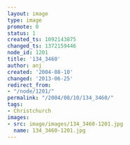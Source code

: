 ```yaml
---
layout: image
type: image
promote: 0
status: 1
created_ts: 1092143875
changed_ts: 1372159446
node_id: 1201
title: '134_3460'
author: anj
created: '2004-08-10'
changed: '2013-06-25'
redirect_from:
- "/node/1201/"
permalink: "/2004/08/10/134_3460/"
tags:
- Christchurch
images:
- src: image/images/134_3460-1201.jpg
  name: 134_3460-1201.jpg
---
```


